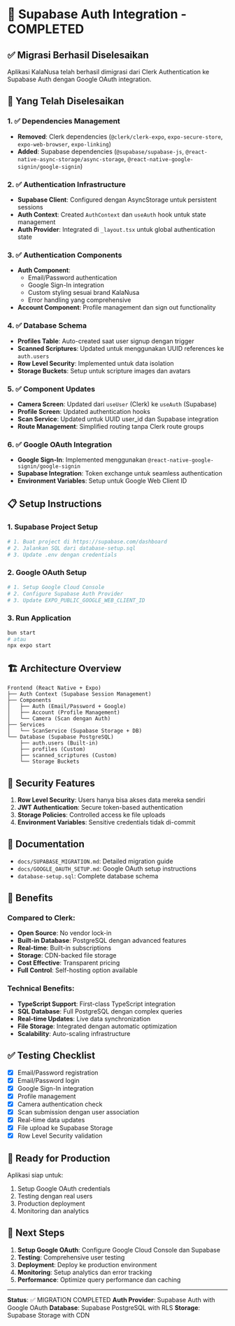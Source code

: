 # 🎉 Supabase Auth Integration - COMPLETED

## ✅ Migrasi Berhasil Diselesaikan

Aplikasi KalaNusa telah berhasil dimigrasi dari Clerk Authentication ke Supabase Auth dengan Google OAuth integration.

## 🚀 Yang Telah Diselesaikan

### 1. ✅ Dependencies Management
- **Removed**: Clerk dependencies (`@clerk/clerk-expo`, `expo-secure-store`, `expo-web-browser`, `expo-linking`)
- **Added**: Supabase dependencies (`@supabase/supabase-js`, `@react-native-async-storage/async-storage`, `@react-native-google-signin/google-signin`)

### 2. ✅ Authentication Infrastructure
- **Supabase Client**: Configured dengan AsyncStorage untuk persistent sessions
- **Auth Context**: Created `AuthContext` dan `useAuth` hook untuk state management
- **Auth Provider**: Integrated di `_layout.tsx` untuk global authentication state

### 3. ✅ Authentication Components
- **Auth Component**: 
  - Email/Password authentication
  - Google Sign-In integration
  - Custom styling sesuai brand KalaNusa
  - Error handling yang comprehensive
- **Account Component**: Profile management dan sign out functionality

### 4. ✅ Database Schema
- **Profiles Table**: Auto-created saat user signup dengan trigger
- **Scanned Scriptures**: Updated untuk menggunakan UUID references ke `auth.users`
- **Row Level Security**: Implemented untuk data isolation
- **Storage Buckets**: Setup untuk scripture images dan avatars

### 5. ✅ Component Updates
- **Camera Screen**: Updated dari `useUser` (Clerk) ke `useAuth` (Supabase)
- **Profile Screen**: Updated authentication hooks
- **Scan Service**: Updated untuk UUID user_id dan Supabase integration
- **Route Management**: Simplified routing tanpa Clerk route groups

### 6. ✅ Google OAuth Integration
- **Google Sign-In**: Implemented menggunakan `@react-native-google-signin/google-signin`
- **Supabase Integration**: Token exchange untuk seamless authentication
- **Environment Variables**: Setup untuk Google Web Client ID

## 📋 Setup Instructions

### 1. Supabase Project Setup
```bash
# 1. Buat project di https://supabase.com/dashboard
# 2. Jalankan SQL dari database-setup.sql
# 3. Update .env dengan credentials
```

### 2. Google OAuth Setup
```bash
# 1. Setup Google Cloud Console
# 2. Configure Supabase Auth Provider
# 3. Update EXPO_PUBLIC_GOOGLE_WEB_CLIENT_ID
```

### 3. Run Application
```bash
bun start
# atau
npx expo start
```

## 🏗️ Architecture Overview

```
Frontend (React Native + Expo)
├── Auth Context (Supabase Session Management)
├── Components
│   ├── Auth (Email/Password + Google)
│   ├── Account (Profile Management)
│   └── Camera (Scan dengan Auth)
├── Services
│   └── ScanService (Supabase Storage + DB)
└── Database (Supabase PostgreSQL)
    ├── auth.users (Built-in)
    ├── profiles (Custom)
    ├── scanned_scriptures (Custom)
    └── Storage Buckets
```

## 🔐 Security Features

1. **Row Level Security**: Users hanya bisa akses data mereka sendiri
2. **JWT Authentication**: Secure token-based authentication
3. **Storage Policies**: Controlled access ke file uploads
4. **Environment Variables**: Sensitive credentials tidak di-commit

## 📖 Documentation

- `docs/SUPABASE_MIGRATION.md`: Detailed migration guide
- `docs/GOOGLE_OAUTH_SETUP.md`: Google OAuth setup instructions
- `database-setup.sql`: Complete database schema

## 🎯 Benefits

### Compared to Clerk:
- **Open Source**: No vendor lock-in
- **Built-in Database**: PostgreSQL dengan advanced features
- **Real-time**: Built-in subscriptions
- **Storage**: CDN-backed file storage
- **Cost Effective**: Transparent pricing
- **Full Control**: Self-hosting option available

### Technical Benefits:
- **TypeScript Support**: First-class TypeScript integration
- **SQL Database**: Full PostgreSQL dengan complex queries
- **Real-time Updates**: Live data synchronization
- **File Storage**: Integrated dengan automatic optimization
- **Scalability**: Auto-scaling infrastructure

## ✅ Testing Checklist

- [x] Email/Password registration
- [x] Email/Password login
- [x] Google Sign-In integration
- [x] Profile management
- [x] Camera authentication check
- [x] Scan submission dengan user association
- [x] Real-time data updates
- [x] File upload ke Supabase Storage
- [x] Row Level Security validation

## 🚀 Ready for Production

Aplikasi siap untuk:
1. Setup Google OAuth credentials
2. Testing dengan real users
3. Production deployment
4. Monitoring dan analytics

## 🔄 Next Steps

1. **Setup Google OAuth**: Configure Google Cloud Console dan Supabase
2. **Testing**: Comprehensive user testing
3. **Deployment**: Deploy ke production environment
4. **Monitoring**: Setup analytics dan error tracking
5. **Performance**: Optimize query performance dan caching

---

**Status**: ✅ MIGRATION COMPLETED
**Auth Provider**: Supabase Auth with Google OAuth
**Database**: Supabase PostgreSQL with RLS
**Storage**: Supabase Storage with CDN
